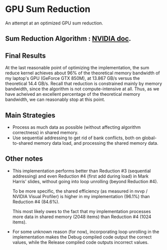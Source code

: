 # GPU Sum Reduction

An attempt at an optimized GPU sum reduction.
## Sum Reduction Algorithm : [NVIDIA doc](http://developer.download.nvidia.com/compute/cuda/1.1-Beta/x86_website/projects/reduction/doc/reduction.pdf).

## Final Results
At the last reasonable point of optimizing the implementation, the sum reduce kernel achieves about 96% of the theoretical memory bandwidth of my laptop's GPU (GeForce GTX 850M), at 13.867 GB/s versus the theoretical 14.4 GB/s. Recall that reduction is constrained mainly by memory bandwidth, since the algorithm is not compute-intensive at all. Thus, as we have acheived an excellent percentage of the theoretical memory bandwidth, we can reasonably stop at this point.

## Main Strategies
- Process as much data as possible (without affecting algorithm correctness) in shared memory.
- Use sequential addressing to get rid of bank conflicts, both on global-to-shared memory data load, and processing the shared memory data.

## Other notes
- This implementation performs better than Reduction #3 (sequential addressing) and even Reduction #4 (first add during load) in Mark Harris' slides, without going into loop unrolling (beyond Reduction #4). 

   To be more specific, the shared efficiency (as measured in nvvp / NVIDIA Visual Profiler) is higher in my implementation (96.1%) than Reduction #4 (84.6%).

   This most likely owes to the fact that my implementation processes more data in shared memory (2048 items) than Reduction #4 (1024 items).
   
- For some unknown reason (for now), incorporating loop unrolling in the implementation makes the Debug compiled code output the correct values, while the Release compiled code outputs incorrect values.
